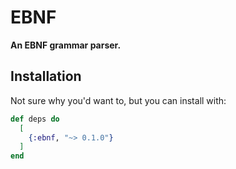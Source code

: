 # EBNF

**An EBNF grammar parser.**

## Installation

Not sure why you'd want to, but you can install with:

```elixir
def deps do
  [
    {:ebnf, "~> 0.1.0"}
  ]
end
```

